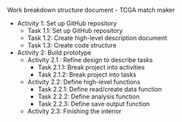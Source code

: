 Work breakdown structure document - TCGA match maker

- Activity 1: Set up GitHub repository
  - Task 1.1: Set up GitHub repository
  - Task 1.2: Create high-level description document
  - Task 1.3: Create code structure
- Activity 2: Build prototype
  - Activity 2.1 : Refine design to describe tasks
    - Task 2.1.1: Break project into activities
    - Task 2.1.2: Break project into tasks
  - Activity 2.2: Define high-level functions
    - Task 2.2.1: Define read/create data function
    - Task 2.2.2: Define analysis function
    - Task 2.2.3: Define save output function
  - Activity 2.3: Finishing the interior
